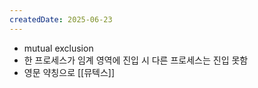 ```yaml
---
createdDate: 2025-06-23
---
```

- mutual exclusion
- 한 프로세스가 임계 영역에 진입 시 다른 프로세스는 진입 못함
- 영문 약칭으로 [[뮤텍스]]